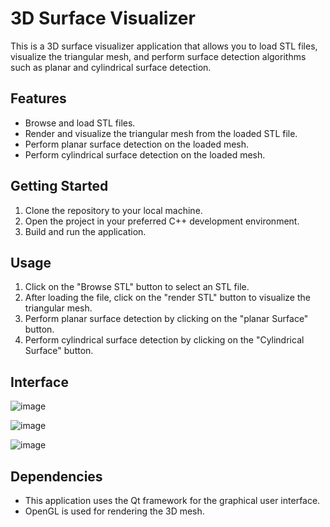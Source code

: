 # 3D Surface Visualizer

This is a 3D surface visualizer application that allows you to load STL files, visualize the triangular mesh, and perform surface detection algorithms such as planar and cylindrical surface detection.

## Features
- Browse and load STL files.
- Render and visualize the triangular mesh from the loaded STL file.
- Perform planar surface detection on the loaded mesh.
- Perform cylindrical surface detection on the loaded mesh.

## Getting Started
1. Clone the repository to your local machine.
2. Open the project in your preferred C++ development environment.
3. Build and run the application.

## Usage
1. Click on the "Browse STL" button to select an STL file.
2. After loading the file, click on the "render STL" button to visualize the triangular mesh.
3. Perform planar surface detection by clicking on the "planar Surface" button.
4. Perform cylindrical surface detection by clicking on the "Cylindrical Surface" button.

## Interface
![image](https://github.com/pratikcctech/MeshSegmentation/assets/149318512/4a69f439-4d20-4963-8706-b1984037f5f8)

![image](https://github.com/pratikcctech/MeshSegmentation/assets/149318512/af8e236d-1881-4c97-a7cf-b8f0fbf9ee25)

![image](https://github.com/pratikcctech/MeshSegmentation/assets/149318512/24a339b2-2a9f-4c7c-84f1-84825a994653)






## Dependencies
- This application uses the Qt framework for the graphical user interface.
- OpenGL is used for rendering the 3D mesh.

